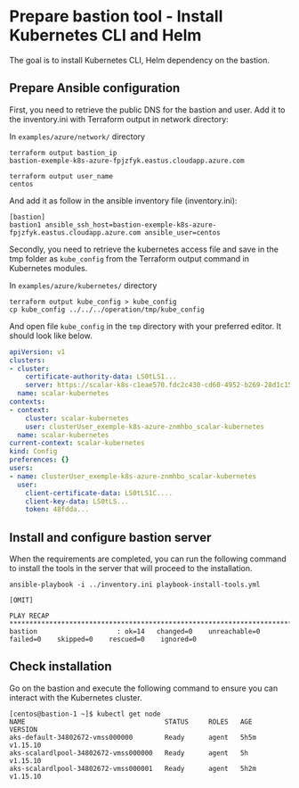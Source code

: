# Prepare bastion tool - Install Kubernetes CLI and Helm

The goal is to install Kubernetes CLI, Helm dependency on the bastion.

## Prepare Ansible configuration

First, you need to retrieve the public DNS for the bastion and user. Add it to the inventory.ini with Terraform output in network directory:

In `examples/azure/network/` directory

```console
terraform output bastion_ip
bastion-exemple-k8s-azure-fpjzfyk.eastus.cloudapp.azure.com
```

```console
terraform output user_name
centos
```

And add it as follow in the ansible inventory file (inventory.ini):

```console
[bastion]
bastion1 ansible_ssh_host=bastion-exemple-k8s-azure-fpjzfyk.eastus.cloudapp.azure.com ansible_user=centos
```

Secondly, you need to retrieve the kubernetes access file and save in the tmp folder as `kube_config` from the Terraform output command in Kubernetes modules.

In `examples/azure/kubernetes/` directory

```console
terraform output kube_config > kube_config
cp kube_config ../../../operation/tmp/kube_config
```

And open file `kube_config` in the `tmp` directory with your preferred editor. It should look like below.

```yml
apiVersion: v1
clusters:
- cluster:
    certificate-authority-data: LS0tLS1...
    server: https://scalar-k8s-c1eae570.fdc2c430-cd60-4952-b269-28d1c1583ca7.privatelink.eastus.azmk8s.io:443
  name: scalar-kubernetes
contexts:
- context:
    cluster: scalar-kubernetes
    user: clusterUser_exemple-k8s-azure-znmhbo_scalar-kubernetes
  name: scalar-kubernetes
current-context: scalar-kubernetes
kind: Config
preferences: {}
users:
- name: clusterUser_exemple-k8s-azure-znmhbo_scalar-kubernetes
  user:
    client-certificate-data: LS0tLS1C....
    client-key-data: LS0tLS...
    token: 48fdda...
```

## Install and configure bastion server

When the requirements are completed, you can run the following command to install the tools in the server that will proceed to the installation.

```console
ansible-playbook -i ../inventory.ini playbook-install-tools.yml

[OMIT]

PLAY RECAP ***********************************************************************************************************************************************************************************************************************************************************
bastion                    : ok=14   changed=0    unreachable=0    failed=0    skipped=0    rescued=0    ignored=0
```

## Check installation

Go on the bastion and execute the following command to ensure you can interact with the Kubernetes cluster.

```console
[centos@bastion-1 ~]$ kubectl get node
NAME                                   STATUS     ROLES   AGE    VERSION
aks-default-34802672-vmss000000        Ready      agent   5h5m   v1.15.10
aks-scalardlpool-34802672-vmss000000   Ready      agent   5h     v1.15.10
aks-scalardlpool-34802672-vmss000001   Ready      agent   5h2m   v1.15.10
```
